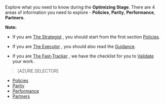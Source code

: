Explore what you need to know during the **Optimizing Stage**. There are 4 areas of information you need to explore - **Policies**, **Parity**, **Performance**, **Partners**.

**Note:** 

- If you are [The Strategist](/solutions/global-customer/target-personas/) , you should start from the first section [Policies](/solutions/global-customer/optimizing/explore/policies/).

- If you are [The Executor](/solutions/global-customer/target-personas/) , you should also read the [Guidance](/solutions/global-customer/optimizing/guidance/policies/).

- If you are [The Fast-Tracker](/solutions/global-customer/target-personas/) , we have the checklist for you to [Validate](/solutions/global-customer/optimizing/validate/) your work.

> [AZURE.SELECTOR]
- [Policies](/solutions/global-customer/optimizing/explore/policies/)
- [Parity](/solutions/global-customer/optimizing/explore/parity/)
- [Performance](/solutions/global-customer/optimizing/explore/performance/)
- [Partners](/solutions/global-customer/optimizing/explore/partners/)
